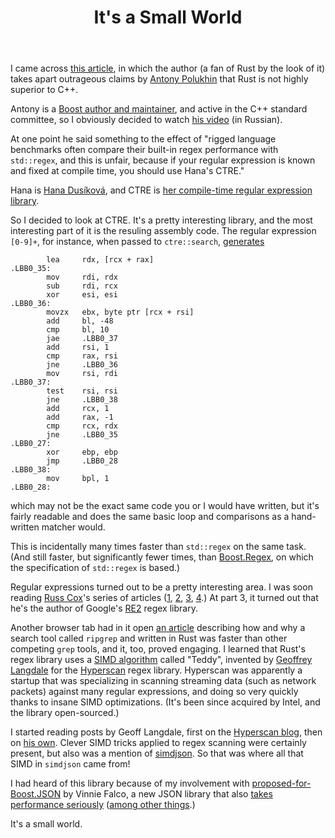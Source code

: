 ﻿---
layout: post
title: It's a Small World
---

I came across [this article](https://www.viva64.com/en/b/0733/),
in which the author (a fan of Rust by the look of it) takes apart
outrageous claims by [Antony Polukhin](http://apolukhin.github.io/en/)
that Rust is not highly superior to C++.

Antony is a
[Boost author and maintainer](http://apolukhin.github.io/en/developer.html),
and active in the C++ standard committee, so I obviously decided to watch
[his video](https://www.youtube.com/watch?v=fT3OALUyuhs) (in Russian).

At one point he said something to the effect of "rigged language
benchmarks often compare their built-in regex performance with
`std::regex`, and this is unfair, because if your regular expression
is known and fixed at compile time, you should use Hana's CTRE."

Hana is [Hana Dusíková](https://twitter.com/hankadusikova), and CTRE
is [her compile-time regular expression library](https://github.com/hanickadot/compile-time-regular-expressions).

So I decided to look at CTRE. It's a pretty interesting library, and
the most interesting part of it is the resuling assembly code. The
regular expression `[0-9]+`, for instance, when passed to `ctre::search`,
[generates](https://godbolt.org/z/3KHPbE)
```
        lea     rdx, [rcx + rax]
.LBB0_35:
        mov     rdi, rdx
        sub     rdi, rcx
        xor     esi, esi
.LBB0_36:
        movzx   ebx, byte ptr [rcx + rsi]
        add     bl, -48
        cmp     bl, 10
        jae     .LBB0_37
        add     rsi, 1
        cmp     rax, rsi
        jne     .LBB0_36
        mov     rsi, rdi
.LBB0_37:
        test    rsi, rsi
        jne     .LBB0_38
        add     rcx, 1
        add     rax, -1
        cmp     rcx, rdx
        jne     .LBB0_35
.LBB0_27:
        xor     ebp, ebp
        jmp     .LBB0_28
.LBB0_38:
        mov     bpl, 1
.LBB0_28:
```
which may not be the exact same code you or I would have written,
but it's fairly readable and does the same basic loop and
comparisons as a hand-written matcher would.

This is incidentally many times faster than `std::regex` on the
same task. (And still faster, but significantly fewer times, than
[Boost.Regex](https://boost.org/libs/regex), on which the
specification of `std::regex` is based.)

Regular expressions turned out to be a pretty interesting area. I
was soon reading [Russ Cox](https://swtch.com/~rsc/)'s series of
articles ([1](https://swtch.com/~rsc/regexp/regexp1.html),
[2](https://swtch.com/~rsc/regexp/regexp2.html),
[3](https://swtch.com/~rsc/regexp/regexp3.html),
[4](https://swtch.com/~rsc/regexp/regexp4.html).) At part 3, it
turned out that he's the author of Google's
[RE2](https://github.com/google/re2) regex library.

Another browser tab had in it open [an article](https://blog.burntsushi.net/ripgrep/)
describing how and why a search tool called `ripgrep` and written in Rust
was faster than other competing `grep` tools, and it, too, proved engaging.
I learned that Rust's regex library uses a
[SIMD algorithm](https://github.com/rust-lang-nursery/regex/blob/3de8c44f5357d5b582a80b7282480e38e8b7d50d/src/simd_accel/teddy128.rs)
called "Teddy", invented by [Geoffrey Langdale](https://twitter.com/geofflangdale) for the
[Hyperscan](https://www.hyperscan.io/) regex library. Hyperscan was
apparently a startup that was specializing in scanning streaming
data (such as network packets) against many regular expressions,
and doing so very quickly thanks to insane SIMD optimizations. (It's
been since acquired by Intel, and the library open-sourced.)

I started reading posts by Geoff Langdale, first on the
[Hyperscan blog](https://www.hyperscan.io/2015/10/20/match-regular-expressions/),
then on [his own](https://branchfree.org/). Clever SIMD tricks applied
to regex scanning were certainly present, but also was a mention
of [simdjson](https://simdjson.org/). So that was where all that SIMD
in `simdjson` came from!

I had heard of this library because of my involvement with
[proposed-for-Boost.JSON](https://github.com/CPPAlliance/json) by Vinnie Falco,
a new JSON library that also
[takes performance seriously](http://vinniefalco.github.io/doc/json/json/benchmarks.html)
([among other things](http://vinniefalco.github.io/doc/json/json/overview.html).)

It's a small world.
